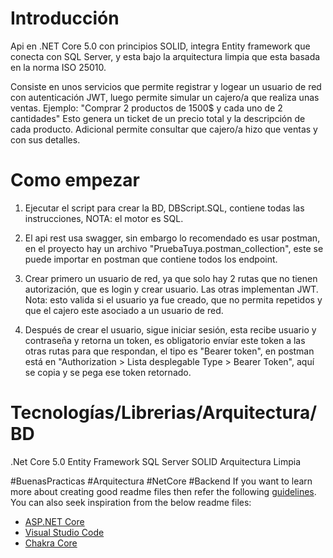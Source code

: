 # Introducción
Api en .NET Core 5.0 con principios SOLID, integra Entity framework que conecta con SQL Server, y esta bajo la arquitectura limpia que esta basada en la norma ISO 25010.

Consiste en unos servicios que permite registrar y logear un usuario de red con autenticación JWT, luego permite simular un cajero/a que realiza unas ventas. Ejemplo:
"Comprar 2 productos de 1500$ y cada uno de 2 cantidades" Esto genera un ticket de un precio total y la descripción de cada producto. 
Adicional permite consultar que cajero/a hizo que ventas y con sus detalles. 


# Como empezar

1.	Ejecutar el script para crear la BD, DBScript.SQL, contiene todas las instrucciones, NOTA: el motor es SQL.
2.  El api rest usa swagger, sin embargo lo recomendado es usar postman, en el proyecto hay un archivo "PruebaTuya.postman_collection", este se puede importar en postman que contiene todos los endpoint.
2.	Crear primero un usuario de red, ya que solo hay 2 rutas que no tienen autorización, que es login y crear usuario. Las otras implementan JWT.
    Nota: esto valida si el usuario ya fue creado, que no permita repetidos y que el cajero este asociado a un usuario de red.

3.	Después de crear el usuario, sigue iniciar sesión, esta recibe usuario y contraseña y retorna un token, es obligatorio envíar este token a las otras rutas para que respondan, el tipo es "Bearer token", en postman está en "Authorization > Lista desplegable Type > Bearer Token", aquí se copia y se pega ese token retornado.

# Tecnologías/Librerias/Arquitectura/BD
.Net Core 5.0
Entity Framework
SQL Server
SOLID
Arquitectura Limpia



#BuenasPracticas #Arquitectura #NetCore #Backend
If you want to learn more about creating good readme files then refer the following [guidelines](https://docs.microsoft.com/en-us/azure/devops/repos/git/create-a-readme?view=azure-devops). You can also seek inspiration from the below readme files:
- [ASP.NET Core](https://github.com/aspnet/Home)
- [Visual Studio Code](https://github.com/Microsoft/vscode)
- [Chakra Core](https://github.com/Microsoft/ChakraCore)
